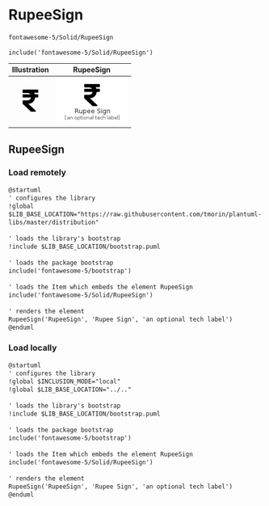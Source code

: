 # RupeeSign


```text
fontawesome-5/Solid/RupeeSign
```

```text
include('fontawesome-5/Solid/RupeeSign')
```



| Illustration | RupeeSign |
| :---: | :---: |
| ![illustration for Illustration](../../fontawesome-5/Solid/RupeeSign.png) | ![illustration for RupeeSign](../../fontawesome-5/Solid/RupeeSign.Local.png) |




## RupeeSign

### Load remotely
```plantuml
@startuml
' configures the library
!global $LIB_BASE_LOCATION="https://raw.githubusercontent.com/tmorin/plantuml-libs/master/distribution"

' loads the library's bootstrap
!include $LIB_BASE_LOCATION/bootstrap.puml

' loads the package bootstrap
include('fontawesome-5/bootstrap')

' loads the Item which embeds the element RupeeSign
include('fontawesome-5/Solid/RupeeSign')

' renders the element
RupeeSign('RupeeSign', 'Rupee Sign', 'an optional tech label')
@enduml
```

### Load locally
```plantuml
@startuml
' configures the library
!global $INCLUSION_MODE="local"
!global $LIB_BASE_LOCATION="../.."

' loads the library's bootstrap
!include $LIB_BASE_LOCATION/bootstrap.puml

' loads the package bootstrap
include('fontawesome-5/bootstrap')

' loads the Item which embeds the element RupeeSign
include('fontawesome-5/Solid/RupeeSign')

' renders the element
RupeeSign('RupeeSign', 'Rupee Sign', 'an optional tech label')
@enduml
```

